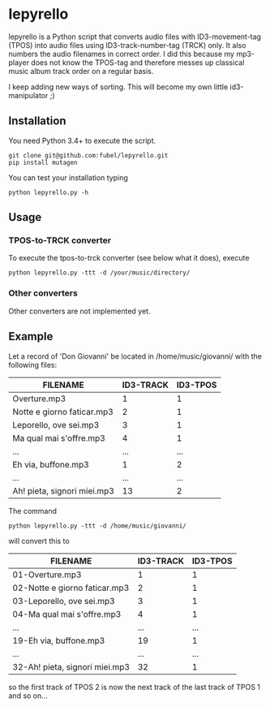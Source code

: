 # lepyrello

lepyrello is a Python script that converts audio files with ID3-movement-tag (TPOS) into audio files using ID3-track-number-tag (TRCK) only. It also numbers the audio filenames in correct order. I did this because my mp3-player does not know the TPOS-tag and therefore messes up  classical music album track order on a regular basis.

I keep adding new ways of sorting. This will become my own little id3-manipulator ;)

## Installation

You need Python 3.4+ to execute the script.

	git clone git@github.com:fubel/lepyrello.git
	pip install mutagen

You can test your installation typing

	python lepyrello.py -h

## Usage

### TPOS-to-TRCK converter

To execute the tpos-to-trck converter (see below what it does), execute

	python lepyrello.py -ttt -d /your/music/directory/

### Other converters

Other converters are not implemented yet.

## Example

Let a record of 'Don Giovanni' be located in /home/music/giovanni/ with the following files:

| FILENAME                     | ID3-TRACK | ID3-TPOS |
|------------------------------|-----------|----------|
| Overture.mp3                 | 1         | 1        |
| Notte e giorno faticar.mp3   | 2         | 1        |
| Leporello, ove sei.mp3       | 3         | 1        |
| Ma qual mai s'offre.mp3      | 4         | 1        |
| ...                          | ...       | ...      |
| Eh via, buffone.mp3          | 1         | 2        |
| ...                          | ...       | ...      |
| Ah! pieta, signori miei.mp3  | 13        | 2        |

The command

    python lepyrello.py -ttt -d /home/music/giovanni/
    
will convert this to

| FILENAME                        | ID3-TRACK | ID3-TPOS |
|---------------------------------|-----------|----------|
| 01-Overture.mp3                 | 1         | 1        |
| 02-Notte e giorno faticar.mp3   | 2         | 1        |
| 03-Leporello, ove sei.mp3       | 3         | 1        |
| 04-Ma qual mai s'offre.mp3      | 4         | 1        |
| ...                             | ...       | ...      |
| 19-Eh via, buffone.mp3          | 19        | 1        |
| ...                             | ...       | ...      |
| 32-Ah! pieta, signori miei.mp3  | 32        | 1        |

so the first track of TPOS 2 is now the next track of the last track of TPOS 1 and so on...
